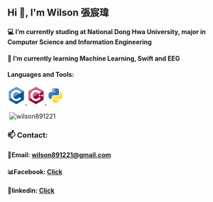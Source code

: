 ## Hi 👋, I'm Wilson 張宸瑋

#### 💻   I’m currently studing at National Dong Hwa University, major in Computer Science and Information Engineering 

#### 📓   I’m currently learning Machine Learning, Swift and EEG

#### Languages and Tools:
<p align="left"> <a href="https://www.cprogramming.com/" target="_blank"> <img src="https://raw.githubusercontent.com/devicons/devicon/master/icons/c/c-original.svg" alt="c" width="40" height="40"/> </a> <a href="https://www.w3schools.com/cpp/" target="_blank"> <img src="https://raw.githubusercontent.com/devicons/devicon/master/icons/cplusplus/cplusplus-original.svg" alt="cplusplus" width="40" height="40"/> </a> <a href="https://www.python.org" target="_blank"> <img src="https://raw.githubusercontent.com/devicons/devicon/master/icons/python/python-original.svg" alt="python" width="40" height="40"/> </a> </p>

<p>&nbsp;<img align="center" src="https://github-readme-stats.vercel.app/api?username=wilson891221&show_icons=true&locale=en" alt="wilson891221" /></p>



### 📫   Contact:
####    📧Email: wilson891221@gmail.com
####    📊Facebook: [Click](https://www.facebook.com/profile.php?id=100007509667977)
####    📃linkedin: [Click](https://www.linkedin.com/in/wilson-chang-30994720a/?msgControlName=reply_to_sender&msgConversationId=2-MmI5MDVhZmMtNmFlZi00NTI5LWE0ZTEtNjVjOWFjMzMxNTZmXzAxMg%3D%3D&msgOverlay=true)


<!--
**Wilson891221/Wilson891221** is a ✨ _special_ ✨ repository because its `README.md` (this file) appears on your GitHub profile.

Here are some ideas to get you started:

# 🔭 I’m currently studing at National Dong Hwa University, Computer Science and Information Engineering
- 🌱 I’m currently learning ...
- 👯 I’m looking to collaborate on ...
- 🤔 I’m looking for help with ...
- 💬 Ask me about ...
- 📫 How to reach me: ...
- 😄 Pronouns: ...
- ⚡ Fun fact: ...
-->
